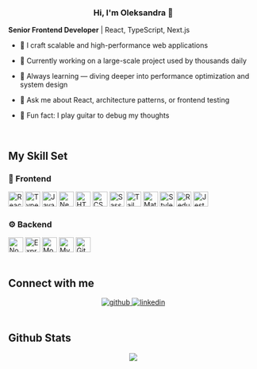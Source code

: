 ### <div align="center">Hi, I'm Oleksandra 👋  
**Senior Frontend Developer** | React, TypeScript, Next.js  </div>  
  

- 🎯 I craft scalable and high-performance web applications    
  

- 🚀 Currently working on a large-scale project used by thousands daily    
  

- 🌱 Always learning — diving deeper into performance optimization and system design    
  

- 💬 Ask me about React, architecture patterns, or frontend testing    
  

- 🎸 Fun fact: I play guitar to debug my thoughts    
  

<br/>  


## My Skill Set  


### 🧩 Frontend
<div align="left">
  <img src="https://profilinator.rishav.dev/skills-assets/react-original-wordmark.svg" alt="React" height="30"/>
  <img src="https://profilinator.rishav.dev/skills-assets/typescript-original.svg" alt="TypeScript" height="30"/>
  <img src="https://profilinator.rishav.dev/skills-assets/javascript-original.svg" alt="JavaScript" height="30"/>
  <img src="https://profilinator.rishav.dev/skills-assets/nextjs.png" alt="Next.js" height="30"/>
  <img src="https://profilinator.rishav.dev/skills-assets/html5-original-wordmark.svg" alt="HTML5" height="30"/>
  <img src="https://profilinator.rishav.dev/skills-assets/css3-original-wordmark.svg" alt="CSS3" height="30"/>
  <img src="https://profilinator.rishav.dev/skills-assets/sass-original.svg" alt="Sass" height="30"/>
  <img src="https://profilinator.rishav.dev/skills-assets/tailwindcss.svg" alt="Tailwind CSS" height="30"/>
  <img src="https://profilinator.rishav.dev/skills-assets/mui.png" alt="Material UI" height="30"/>
  <img src="https://profilinator.rishav.dev/skills-assets/styled-components.png" alt="Styled Components" height="30"/>
  <img src="https://profilinator.rishav.dev/skills-assets/redux-original.svg" alt="Redux" height="30"/>
  <img src="https://profilinator.rishav.dev/skills-assets/jest.svg" alt="Jest" height="30"/>
</div>

### ⚙️ Backend
<div align="left">
  <img src="https://profilinator.rishav.dev/skills-assets/nodejs-original-wordmark.svg" alt="Node.js" height="30"/>
  <img src="https://profilinator.rishav.dev/skills-assets/express-original-wordmark.svg" alt="Express.js" height="30"/>
  <img src="https://profilinator.rishav.dev/skills-assets/mongodb-original-wordmark.svg" alt="MongoDB" height="30"/>
  <img src="https://profilinator.rishav.dev/skills-assets/mysql-original-wordmark.svg" alt="MySQL" height="30"/>
  <img src="https://profilinator.rishav.dev/skills-assets/git-scm-icon.svg" alt="Git" height="30"/>
</div>


<br/>  


## Connect with me  
<div align="center">
<a href="https://github.com/Oleksandra-Makar" target="_blank">
<img src=https://img.shields.io/badge/github-%2324292e.svg?&style=for-the-badge&logo=github&logoColor=white alt=github style="margin-bottom: 5px;" />
</a>
<a href="https://linkedin.com/in/oleksandra-makar/" target="_blank">
<img src=https://img.shields.io/badge/linkedin-%231E77B5.svg?&style=for-the-badge&logo=linkedin&logoColor=white alt=linkedin style="margin-bottom: 5px;" />
</a>  
</div>  
  

<br/>  


## Github Stats  
<div align="center"><img src="https://github-readme-stats.vercel.app/api?username=Oleksandra-Makar&show_icons=true&count_private=true&hide_border=true" align="center" /></div>  




